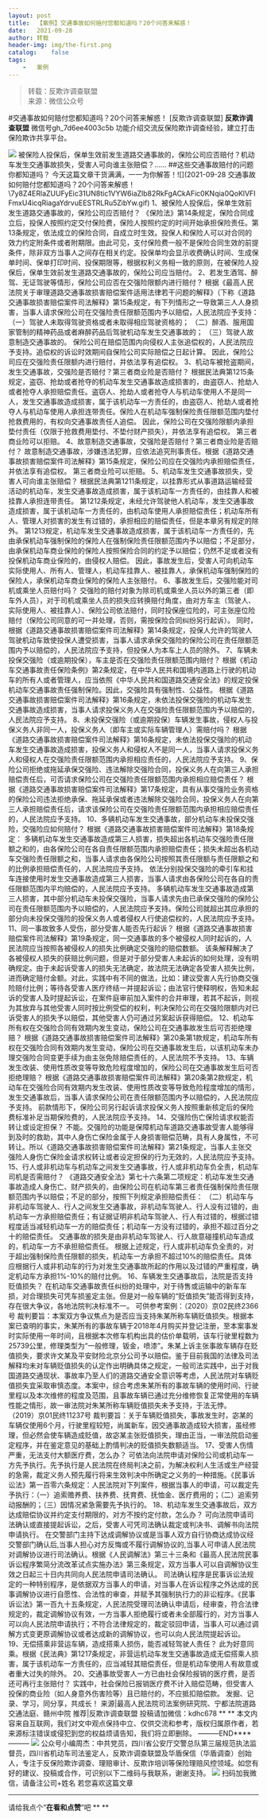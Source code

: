 ```yaml
---
layout:	post
title:	【案例】交通事故如何赔付您都知道吗？20个问答来解惑！
date:	2021-09-28
author:	转载
header-img:	img/the-first.png
catalog:	false
tags:
	-	案例
---
```


<blockquote><p>转载：反欺诈调查联盟<br>
来源：微信公众号</p></blockquote>

#交通事故如何赔付您都知道吗？20个问答来解惑！
[反欺诈调查联盟]
**反欺诈调查联盟**
微信号gh_7d6ee4003c5b
功能介绍交流反保险欺诈调查经验，建立打击保险欺诈共享平台。

![]({{site.baseurl}}/postimg/L6usUGPiatBShL4hV1aK6sVJhQkJOfaas9LaNpPJYmq5e6puVEC4hic9iaA67rxaecLDsymMMIJ2TTzOrqSp4qz0g.jpeg)
被保险人投保后，保单生效前发生道路交通事故的，保险公司应否赔付？机动车发生交通事故损失，受害人可向谁主张赔偿？……
##这些交通事故赔付的问题你都知道吗？
今天这篇文章干货满满，一一为你解答！![](2021-09-28
交通事故如何赔付您都知道吗？20个问答来解惑！\\7y8Z4ERlaZUUFyEic31UN8tic1VYW6iaZlb82RkFgACkAFic0KNqia0QoKlVFIFmxU4icqRiagaYdrvuEESTRLRu5ZibYw.gif)
1、被保险人投保后，保单生效前发生道路交通事故的，保险公司应否赔付？
《保险法》第14条规定，保险合同成立后，投保人按照约定交付保险费，保险人按照约定的时间开始承担保险责任。第13条规定，依法成立的保险合同，自成立时生效。投保人和保险人可以对合同的效力约定附条件或者附期限。由此可见，支付保险费一般不是保险合同生效的前提条件，除非双方当事人之间存在相关约定。投保单均会显示收费确认时间、生成保单时间、保单打印时间、投保期限等，根据权利义务相一致的原则，在被保险人投保后，保单生效前发生道路交通事故的，保险公司应当赔付。
2、若发生酒驾、醉驾、无证驾驶等情形，保险公司应否在交强险限额内进行赔付？
根据《最高人民法院关于审理道路交通事故损害赔偿案件适用法律若干问题的解释》（下称《道路交通事故损害赔偿案件司法解释》第15条规定，有下列情形之一导致第三人人身损害，当事人请求保险公司在交强险责任限额范围内予以赔偿，人民法院应予支持：
（一）驾驶人未取得驾驶资格或者未取得相应驾驶资格的；
（二）醉酒、服用国家管制的精神药品或者麻醉药品后驾驶机动车发生交通事故的；
（三）驾驶人故意制造交通事故的。
保险公司在赔偿范围内向侵权人主张追偿权的，人民法院应予支持。追偿权的诉讼时效期间自保险公司实际赔偿之日起计算。
因此，保险公司应在交强险责任限额内进行赔付，并依法享有追偿权。
3、机动车被抢盗期间，发生交通事故，交强险是否赔付？第三者商业险是否赔付？
根据民法典第1215条规定，盗窃、抢劫或者抢夺的机动车发生交通事故造成损害的，由盗窃人、抢劫人或者抢夺人承担赔偿责任。盗窃人、抢劫人或者抢夺人与机动车使用人不是同一人，发生交通事故造成损害，属于该机动车一方责任的，由盗窃人、抢劫人或者抢夺人与机动车使用人承担连带责任。保险人在机动车强制保险责任限额范围内垫付抢救费用的，有权向交通事故责任人追偿。
因此，保险公司在交强险限额内承担垫付责任（仅限于抢救费用垫付、不垫付财产损失），并依法享有追偿权。
第三者商业险可以拒赔。
4、故意制造交通事故，交强险是否赔付？第三者商业险是否赔付？
故意制造交通事故，涉嫌违法犯罪，应依法追究刑事责任。根据《道路交通事故损害赔偿案件司法解释》第15条规定，保险公司应在交强险内承担赔偿责任，并依法享有追偿权。
第三者商业险可以拒赔。
5、机动车发生交通事故损失，受害人可向谁主张赔偿？
根据民法典第1211条规定，以挂靠形式从事道路运输经营活动的机动车，发生交通事故造成损害，属于该机动车一方责任的，由挂靠人和被挂靠人承担连带责任。
第1212条规定，未经允许驾驶他人机动车，发生交通事故造成损害，属于该机动车一方责任的，由机动车使用人承担赔偿责任；机动车所有人、管理人对损害的发生有过错的，承担相应的赔偿责任，但是本章另有规定的除外。
第1213规定，机动车发生交通事故造成损害，属于该机动车一方责任的，先由承保机动车强制保险的保险人在强制保险责任限额范围内予以赔偿；不足部分，由承保机动车商业保险的保险人按照保险合同的约定予以赔偿；仍然不足或者没有投保机动车商业保险的，由侵权人赔偿。
因此，事故发生后，受害人可向机动车实际使用人、所有人、管理人，机动车挂靠人、被挂靠人，承保机动车强制保险的保险人，承保机动车商业保险的保险人主张赔付。
6、事故发生后，交强险能对司机或乘坐人员赔付吗？
交强险的赔付对象为除司机或乘坐人员以外的第三者（即车外人员），对于司机或乘坐人员的损失应转换赔付角度，由对方车主（驾驶人、实际使用人、被挂靠人）、保险公司依法赔付，同时投保座位险的，可主张座位险赔付（保险公司同意的可一并处理，否则，需按保险合同纠纷另行起诉）。
同时，根据《道路交通事故损害赔偿案件司法解释》第14条规定，投保人允许的驾驶人驾驶机动车致使投保人遭受损害，当事人请求承保交强险的保险公司在责任限额范围内予以赔偿的，人民法院应予支持，但投保人为本车上人员的除外。
7、车辆未投保交强险（或逾期投保），车主是否在交强险责任限额范围内赔付？
根据《机动车交通事故责任保险条例》第2条规定，在中华人民共和国境内道路上行驶的机动车的所有人或者管理人，应当依照《中华人民共和国道路交通安全法》的规定投保机动车交通事故责任强制保险。因此，交强险具有强制性、公益性。
根据《道路交通事故损害赔偿案件司法解释》第16条规定，未依法投保交强险的机动车发生交通事故造成损害，当事人请求投保义务人在交强险责任限额范围内予以赔偿的，人民法院应予支持。
8、未投保交强险（或逾期投保）车辆发生事故，侵权人与投保义务人非同一人，投保义务人（即车主或实际车辆管理人）需赔付吗？
根据《道路交通事故损害赔偿案件司法解释》第16条规定，未依法投保交强险的机动车发生交通事故造成损害，投保义务人和侵权人不是同一人，当事人请求投保义务人和侵权人在交强险责任限额范围内承担相应责任的，人民法院应予支持。
9、保险公司拒绝或拖延承保交强险、违法解除交强险合同，投保义务人在向第三人承担赔偿责任后，可否请求保险公司在交强险责任限额范围内承担相应赔偿责任？
根据《道路交通事故损害赔偿案件司法解释》第17条规定，具有从事交强险业务资格的保险公司违法拒绝承保、拖延承保或者违法解除交强险合同，投保义务人在向第三人承担赔偿责任后，请求该保险公司在交强险责任限额范围内承担相应赔偿责任的，人民法院应予支持。
10、多辆机动车发生交通事故，部分机动车未投保交强险，交强险应如何赔付？
根据《道路交通事故损害赔偿案件司法解释》第18条规定：
多辆机动车发生交通事故造成第三人损害，损失超出各机动车交强险责任限额之和的，由各保险公司在各自责任限额范围内承担赔偿责任；损失未超出各机动车交强险责任限额之和，当事人请求由各保险公司按照其责任限额与责任限额之和的比例承担赔偿责任的，人民法院应予支持。
依法分别投保交强险的牵引车和挂车连接使用时发生交通事故造成第三人损害，当事人请求由各保险公司在各自的责任限额范围内平均赔偿的，人民法院应予支持。
多辆机动车发生交通事故造成第三人损害，其中部分机动车未投保交强险，当事人请求先由已承保交强险的保险公司在责任限额范围内予以赔偿的，人民法院应予支持。保险公司就超出其应承担的部分向未投保交强险的投保义务人或者侵权人行使追偿权的，人民法院应予支持。
11、同一事故致多人受伤，部分受害人能否先行起诉？
根据《道路交通事故损害赔偿案件司法解释》第19条规定，同一交通事故的多个被侵权人同时起诉的，人民法院应当按照各被侵权人的损失比例确定交强险的赔偿数额。
该条解释解决了各被侵权人损失的获赔比例问题，但是对于部分受害人未起诉的如何处理，没有明确规定。由于未起诉受害人的损失无法确定，故法院无法确定各受害人损失比例，进而确定赔付金额。对此，实践中有不同的做法，比如：建议受害人先行协商交强险赔付比例；等待各受害人医疗终结一并提起诉讼；由法官行使释明权，告知未起诉的受害人及时提起诉讼，在案件庭审前加入案件的合并审理，若其不起诉，则视为其放弃与其他受害人同时按比例受偿的权利，判决保险公司在交强险限额内对已诉受害人的损失予以赔偿，其他受害人仍可通过另案起诉获得赔偿。
12、机动车所有权在交强险合同有效期内发生变动，保险公司在交通事故发生后可否拒绝理赔？
根据《道路交通事故损害赔偿案件司法解释》第20条第1款规定，机动车所有权在交强险合同有效期内发生变动，保险公司在交通事故发生后，以该机动车未办理交强险合同变更手续为由主张免除赔偿责任的，人民法院不予支持。
13、车辆发生改装、使用性质改变等导致危险程度增加的，保险公司在交通事故发生后可否拒绝理赔？
根据《道路交通事故损害赔偿案件司法解释》第20条第2款规定，机动车在交强险合同有效期内发生改装、使用性质改变等导致危险程度增加的情形，发生交通事故后，当事人请求保险公司在责任限额范围内予以赔偿的，人民法院应予支持。
前款情形下，保险公司另行起诉请求投保义务人按照重新核定后的保险费标准补足当期保险费的，人民法院应予支持。
14、交强险伤亡保险请求权能否转让或设定担保？
不能。交强险的功能是保障机动车道路交通事故受害人能够得到及时的救助，其中人身伤亡保险金属于人身损害赔偿范畴，具有人身属性，不可转让。所以《道路交通事故损害赔偿案件司法解释》第21条规定，当事人主张交强险人身伤亡保险金请求权转让或者设定担保的行为无效的，人民法院应予支持。
15、行人或非机动车与机动车之间发生交通事故，行人或非机动车负全责，机动车司机是否需赔付？
《道路交通安全法》第七十六条第二项规定：机动车发生交通事故造成人身伤亡、财产损失的，由保险公司在机动车第三者责任强制保险责任限额范围内予以赔偿；不足的部分，按照下列规定承担赔偿责任：
（二）机动车与非机动车驾驶人、行人之间发生交通事故，非机动车驾驶人、行人没有过错的，由机动车一方承担赔偿责任；有证据证明非机动车驾驶人、行人有过错的，根据过错程度适当减轻机动车一方的赔偿责任；机动车一方没有过错的，承担不超过百分之十的赔偿责任。
交通事故的损失是由非机动车驾驶人、行人故意碰撞机动车造成的，机动车一方不承担赔偿责任。
根据上述规定，行人或非机动车负全责的，对于超出强制保险责任限额的损失，机动车一方承担不超过10%的赔偿责任。具体应根据行人或非机动车的行为对发生交通事故所起的作用以及过错的严重程度，确定机动车方承担1%-10%的赔付比例。
16、车辆发生交通事故后，法院是否支持贬值损失？
在机动车交通事故责任纠纷的处理中，对于待售或运输中的新车车损，对合理损失可凭车损鉴定主张。但是对一般车辆的“贬值损失”能否得到支持，存在很大争议，各地法院判决标准不一。
可供参考案例：（2020）京02民终2366号
裁判要旨：本案双方争议焦点为是否应当支持朱某所称车辆贬值损失。根据本案已查明的事实，朱某所有的事故车辆于2018年4月购买并登记注册，至本案事发时实际使用一年时间，且根据本次修车机构出具的估价单载明，该车行驶里程数为25739公里，修理类型为“一般修理，钣金，喷漆”。朱某上诉主张事故车辆存在贬值损失，要求许文某及平安财险北京分公司予以赔偿。鉴于目前我国的法律及司法解释均未对车辆贬值损失的认定作出明确具体之规定，一般司法实践中，出于对我国道路交通现状、事故率乃至人们的道路交通安全意识等考虑，人民法院对车辆贬值损失宜采取审慎态度。本案中，综合考虑朱某所有的事故车辆的使用时间、行驶里程以及本次维修的程度及范围，且事故车辆已通过充分维修恢复正常使用的车辆性能之情形，故一审法院对朱某所称车辆贬值损失未予支持，于法无悖。
（2019）京01民终11237号
裁判要旨：关于车辆贬值损失，事故发生时，宓某的车辆仅使用6个月，行驶里程较短，尚属新车，因交通事故造成较大损害，虽经修理，但必然会使车辆造成贬值，故宓某主张贬值损失，理由正当，一审法院启动鉴定程序，并在鉴定意见的基础上酌情判决的贬值损失数额适当。
17、受害人伤情严重，无法支付大额医疗费，怎么办？
可依法向法院申请对保险公司或机动车一方先予执行。先予执行是人民法院在终局判决之前，为解决权利人生活或生产经营的急需，裁定义务人预先履行将来生效判决中所确定之义务的一种措施。《民事诉讼法》第一百零六条规定：人民法院对下列案件，根据当事人的申请，可以裁定先予执行：（一）追索赡养费、扶养费、抚育费、抚恤金、医疗费用的；（二）追索劳动报酬的；（三）因情况紧急需要先予执行的。
18、机动车发生交通事故后，双方达成赔偿协议并约定支付期限的，对方不按约定付款，怎么办？
可向法院申请司法确认或直接提起诉讼，之后，受害人可凭司法确认裁定或判决书、调解书向法院申请执行。
在交警部门主持下达成调解协议或是当事人双方自行协商达成协议经交警部门确认后,当事人担心对方反悔或不履行调解协议的,当事人可申请人民法院对调解协议进行司法确认。根据《人民调解法》第三十三条和《最高人民法院民事诉讼程序繁简分流改革试点实施办法》第三条规定，双方当事人可以自调解协议生效之日起三十日内共同向人民法院申请司法确认。
司法确认程序是民事诉讼法规定的一种特别程序，是依据双方当事人的申请，对当事人在诉讼程序之外达成的民事调解协议进行自愿性、合法性的审查，并赋予其强制执行力的非讼程序。《民事诉讼法》第一百九十五条规定，人民法院受理司法确认申请后，经审查，符合法律规定的，裁定调解协议有效，一方当事人拒绝履行或者未全部履行的，对方当事人可以向人民法院申请执行；不符合法律规定的，裁定驳回申请，当事人可以通过调解方式变更原调解协议或者达成新的调解协议，也可以向人民法院提起诉讼。
19、无偿搭乘非营运车辆，造成搭乘人损伤，能否减轻驾驶人责任？
此为好意同乘。根据《民法典》第1217条规定，非营运机动车发生交通事故造成无偿搭乘人损害，属于该机动车一方责任的，应当减轻其赔偿责任，但是机动车使用人有故意或者重大过失的除外。
20、交通事故受害人一方已由社会保险报销的医疗费，是否还可再行主张赔付？
实践中，社会保险已报销医疗费不计入赔偿范畴，但受害人投保的商业险（如人身意外伤害险等）且已赔付的，不应抵扣赔偿款。
发掘、记录、学习，同分享，共成长！
来源|最高人民法院司法案例研究院、宁都法院道路交通法庭、赣州中院
推荐|反欺诈调查联盟
投稿请加微信：kdhc678
**
**
本文内容来自互联网，我们对文中观点保持中立、仅供交流和参考，版权归属原作者，若来源标注错误或侵犯到您的权益烦请告知，我们将立即删除。
———END****———
![]({{site.baseurl}}/postimg/L6usUGPiatBSs5Yxdp5NU9dpdqWanE7Mq7XpTo0mwlia1gia9NNFGTRYKdpVvrK2KgpAPictg52F8U9sicXI1jQ1dzA.jpeg)
公众号小编周杰：中共党员，四川省公安厅交警总队第三届规范执法监督员，四川省机动车司法鉴定人，反欺诈调查联盟及华盾保信（华盾调查）创始人，专注于反保险欺诈调查、理赔审计、反欺诈培训等保险理赔风控领域。如您有好的建议、投稿或合作，可识别以下二维码与我联系，谢谢支持。
![]({{site.baseurl}}/postimg/L6usUGPiatBQLNFXicXXQxXBwjwUmJlPGF0q5ZibOM9kCzhXR7EE7aTbgZIVibDd94F2CTC1GUb6zkDHLFKrVHibfjg.jpeg)
扫码加我微信，请备注公司+姓名
若您喜欢这篇文章
****
请给我点个“**在看和点赞**”吧
**
**
